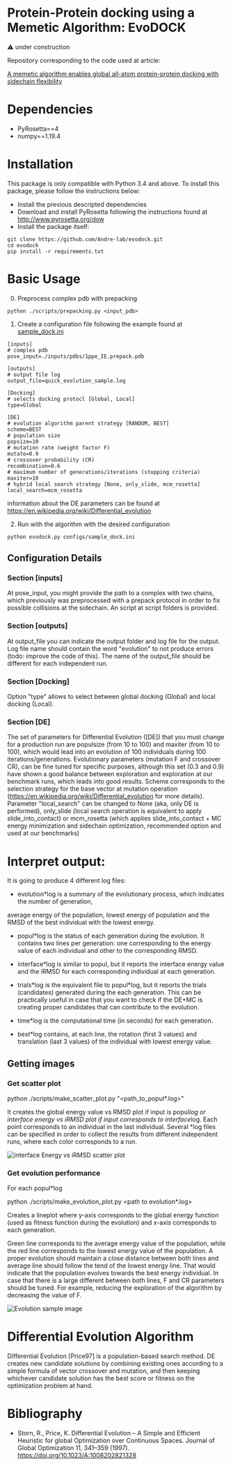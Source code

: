 
# Protein-Protein docking using a Memetic Algorithm: EvoDOCK

:warning: under construction


Repository corresponding to the code used at article: 

[A memetic algorithm enables global all-atom protein-protein docking with sidechain flexibility](https://www.biorxiv.org/content/10.1101/2021.04.12.437963v1)

# Dependencies

* PyRosetta==4
* numpy==1.19.4



# Installation

This package is only compatible with Python 3.4 and above. To install this package, please follow the instructions below:

* Install the previous descripted dependencies
* Download and install PyRosetta following the instructions found at http://www.pyrosetta.org/dow
* Install the package itself:

```console
git clone https://github.com/Andre-lab/evodock.git
cd evodock
pip install -r requirements.txt
```

# Basic Usage

0. Preprocess complex pdb with prepacking

```console
python ./scripts/prepacking.py <input_pdb>
```


1. Create a configuration file following the example found at [sample\_dock.ini](https://github.com/Andre-lab/evodock/blob/2fbc755cf84f64641153ad75757ad4bb3bf6ff3f/configs/sample_dock.ini)

```dosini
[inputs]
# complex pdb
pose_input=./inputs/pdbs/1ppe_IE.prepack.pdb

[outputs]
# output file log
output_file=quick_evolution_sample.log

[Docking]
# selects docking protocl [Global, Local]
type=Global

[DE]
# evolution algorithm parent strategy [RANDOM, BEST] 
scheme=BEST
# population size
popsize=10
# mutation rate (weight factor F) 
mutate=0.9
# crossover probability (CR) 
recombination=0.6
# maximum number of generations/iterations (stopping criteria)
maxiter=10
# hybrid local search strategy [None, only_slide, mcm_rosetta]
local_search=mcm_rosetta

```
information about the DE parameters can be found at https://en.wikipedia.org/wiki/Differential_evolution


2. Run with the algorithm with the desired configuration

```console
python evodock.py configs/sample_dock.ini
```


## Configuration Details

### Section [inputs]

At pose\_input, you might provide the path to a complex with two chains, which previously was preprocessed with a prepack protocol in order to fix possible collisions at the sidechain. An script at script folders is provided. 

### Section [outputs]

At  output\_file you can indicate the output folder and log file for the output. Log file name should contain the word "evolution" to not produce errors (todo: improve the code of this). The name of the output\_file should be different for each independent run.


### Section [Docking]
Option "type" allows to select between global docking (Global) and local docking (Local).

### Section [DE]
The set of parameters for Differential Evolution ([DE])  that you must change for a production run are populsize (from 10 to 100) and maxiter (from 10 to 100), which would lead into an evolution of 100 individuals during 100 iterations/generations. Evolutionary parameters (mutation F and crossover CR), can be fine tuned for specific purposes, although this set (0.3 and 0.9) have shown a good balance between exploration and exploration at our benchmark runs, which leads into good results. Scheme corresponds to the selection strategy for the base vector at mutation operation (https://en.wikipedia.org/wiki/Differential_evolution for more details). Parameter "local\_search" can be changed to None (aka, only DE is performed), only\_slide (local search operation is equivalent to apply slide\_into\_contact) or mcm\_rosetta (which applies slide\_into\_contact + MC energy minimization and sidechain optimization, recommended option and used at our benchmarks)


# Interpret output:

It is going to produce 4 different log files:

-   evolution\*log is a summary of the evolutionary process, which indicates the number of generation,

average energy of the population, lowest energy of population and the RMSD of the best individual with the lowest energy.

-   popul\*log is the status of each generation during the evolution. It contains two lines per generation: one corresponding to the energy value of each individual and other to the corresponding RMSD.

-   interface\*log is similar to popul, but it reports the interface energy value and the iRMSD for each corresponding individual at each generation.

-   trials\*log is the equivalent file to popul\*log, but it reports the trials (candidates) generated during the each generation. This can be practically useful in case that you want to check if the DE+MC is creating proper candidates that can contribute to the evolution.

-   time\*log is the computational time (in seconds) for each generation.

-   best\*log contains, at each line, the rotation (first 3 values) and translation (last 3 values) of the individual with lowest energy value.


## Getting images

### Get scatter plot

python ./scripts/make\_scatter\_plot.py "<path\_to\_popul\*.log>"

It creates the global energy value vs RMSD plot if input is popul*log or interface energy vs iRMSD plot if input corresponds to interface*log. Each point corresponds to an individual in the last individual. Several \*log files can be specified in order to collect the results from different independent runs, where each color corresponds to a run.

![interface Energy vs iRMSD scatter plot](https://github.com/Andre-lab/evodock/blob/main/images/scatterplot.png)


### Get evolution performance

For each popul\*log

python ./scripts/make\_evolution\_plot.py <path to evolution\*.log>

Creates a lineplot where y-axis corresponds to the global energy function (used as fitness function during the evolution) and x-axis corresponds to each generation.

Green line corresponds to the average energy value of the population, while the red line corresponds to the lowest energy value of the population. A proper evolution should maintain a close distance between both lines and average line should follow the tend of the lowest energy line. That would indicate that the population evolves towards the best energy individual. In case that there is a large different between both lines, F and CR parameters should be tuned. For example, reducing the exploration of the algorithm by decreasing the value of F.

![Evolution sample image](https://github.com/Andre-lab/evodock/blob/main/images/evolution_sample.png)

# Differential Evolution Algorithm

Differential Evolution [Price97] is a population-based search method. DE creates new candidate solutions by combining existing ones according to a simple formula of vector crossover and mutation, and then keeping whichever candidate solution has the best score or fitness on the optimization problem at hand.



# Bibliography

* Storn, R., Price, K. Differential Evolution – A Simple and Efficient Heuristic for global Optimization over Continuous Spaces. Journal of Global Optimization 11, 341–359 (1997). https://doi.org/10.1023/A:1008202821328 
